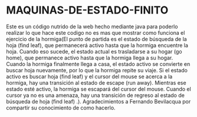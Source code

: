 # MAQUINAS-DE-ESTADO-FINITO
Este es un código nutrido de la web hecho mediante java para poderlo realizar lo que hace 
este codigo no es mas que mostrar como funciona el ejercicio de la hormiga(El punto de partida 
es el estado de búsqueda de la hoja (find leaf), que permanecerá activo hasta que la hormiga encuentre 
la hoja. Cuando eso sucede, el estado actual es trasladarse a su hogar (go home), que permanece activo 
hasta que la hormiga llega a su hogar. Cuando la hormiga finalmente llega a casa, el estado activo se
convierte en buscar hoja nuevamente, por lo que la hormiga repite su viaje. Si el estado activo es buscar 
hoja (find leaf) y el cursor del mouse se acerca a la hormiga, hay una transición al estado de escape (run away).
Mientras ese estado esté activo, la hormiga se escapará del cursor del mouse. Cuando el cursor ya no es una amenaza,
hay una transición de regreso al estado de búsqueda de hoja (find leaf) .).
Agradecimientos a 
Fernando Bevilacqua por compartir su conocimiento de como hacerlo.
